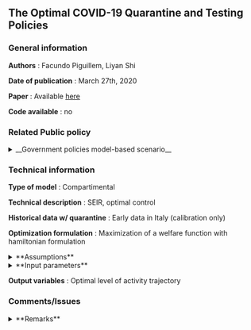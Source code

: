 ## The Optimal COVID-19 Quarantine and Testing Policies

### General information

**Authors** : Facundo Piguillem, Liyan Shi 

**Date of publication** : March 27th, 2020

**Paper** : Available [here](https://https://www.researchgate.net/profile/Facundo_Piguillem/publication/340226829_The_Optimal_COVID-19_Quarantine_and_Testing_Policies/links/5e7de548a6fdcc139c09055d/The-Optimal-COVID-19-Quarantine-and-Testing-Policies.pdf) 

**Code available** : no

### Related Public policy

<details>
	<summary> __Government policies model-based scenario__ </summary>
	
* Multiplicative term in infection rate in function of variable level of working interactions in time. 
* Symptomatically infectious, and asymptomatic tested, if tests are available, are isolated and don't spread the virus
	
</details>


### Technical information

**Type of model** : Compartimental

**Technical description** : SEIR, optimal control

**Historical data w/ quarantine** : Early data in Italy (calibration only)

**Optimization formulation** : Maximization of a welfare function with hamiltonian formulation

<details>
	<summary>**Assumptions**</summary>
	
1. Recovered and death rate depend on number of infectious and hospital capacity
2. Some economical hypothesis (like production=consumption)

</details>

<details>
	<summary>**Input parameters**</summary>
	
Essentially :

* contagion rate,
* exposed to infected rate, 
* recovery rate, 
* death rate if treated, 
* death rate if untreated, 
* hospital capacity, 
* initial exposed, 
* critical mass, 
* daily discount rate

</details>

**Output variables** : Optimal level of activity trajectory

### Comments/Issues

<details>
	<summary>**Remarks**</summary>

Model formulated in terms of economic loss, gives the optimal trajectory of the intensity of lockdown. Demands lot of exogenously fixed or calibrated parameters.

</details>
